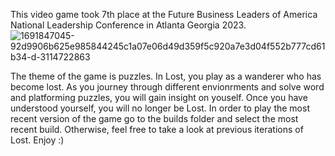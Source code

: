 This video game took 7th place at the Future Business Leaders of America National Leadership Conference in Atlanta Georgia 2023. 
![1691847045-92d9906b625e985844245c1a07e06d49d359f5c920a7e3d04f552b777cd61b34-d-3114722863](https://github.com/user-attachments/assets/55b9d12c-f7ab-4538-8438-6c93d7691c93)


The theme of the game is puzzles. In Lost, you play as a wanderer who has become lost. As you journey through different envionrments and solve word and platforming puzzles, you will gain insight on youself. Once you have understood yourself, you will no longer be Lost. In order to play the most recent version of the game go to the builds folder and select the most recent build. Otherwise, feel free to take a look at previous iterations of Lost. Enjoy :) 
